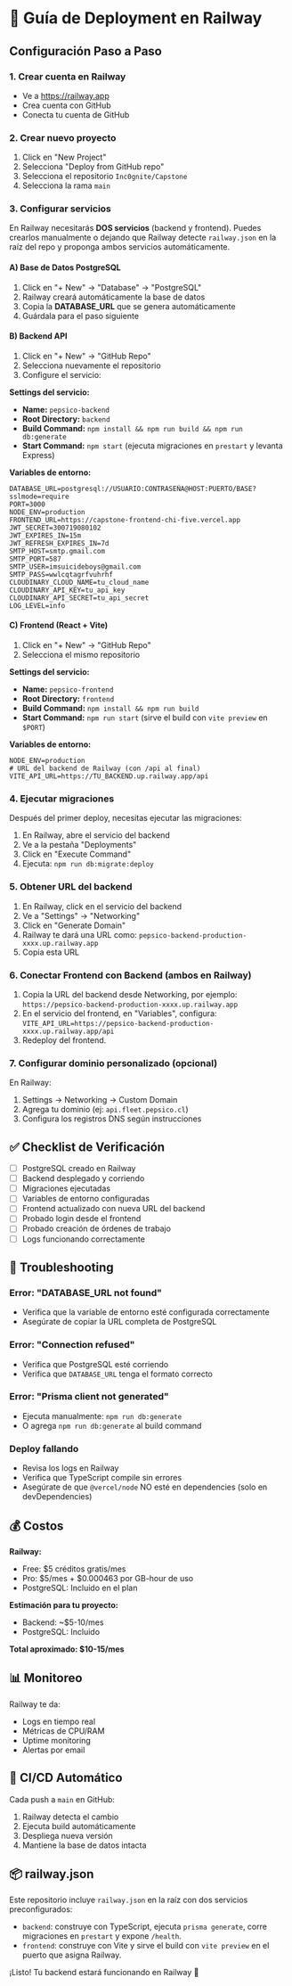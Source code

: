 # 🚂 Guía de Deployment en Railway

## Configuración Paso a Paso

### 1. Crear cuenta en Railway
- Ve a https://railway.app
- Crea cuenta con GitHub
- Conecta tu cuenta de GitHub

### 2. Crear nuevo proyecto
1. Click en "New Project"
2. Selecciona "Deploy from GitHub repo"
3. Selecciona el repositorio `Inc0gnite/Capstone`
4. Selecciona la rama `main`

### 3. Configurar servicios
En Railway necesitarás **DOS servicios** (backend y frontend). Puedes crearlos manualmente o dejando que Railway detecte `railway.json` en la raíz del repo y proponga ambos servicios automáticamente.

#### A) Base de Datos PostgreSQL
1. Click en "+ New" → "Database" → "PostgreSQL"
2. Railway creará automáticamente la base de datos
3. Copia la **DATABASE_URL** que se genera automáticamente
4. Guárdala para el paso siguiente

#### B) Backend API
1. Click en "+ New" → "GitHub Repo"
2. Selecciona nuevamente el repositorio
3. Configure el servicio:

**Settings del servicio:**
- **Name:** `pepsico-backend`
- **Root Directory:** `backend`
- **Build Command:** `npm install && npm run build && npm run db:generate`
- **Start Command:** `npm start` (ejecuta migraciones en `prestart` y levanta Express)

**Variables de entorno:**
```env
DATABASE_URL=postgresql://USUARIO:CONTRASEÑA@HOST:PUERTO/BASE?sslmode=require
PORT=3000
NODE_ENV=production
FRONTEND_URL=https://capstone-frontend-chi-five.vercel.app
JWT_SECRET=300719080102
JWT_EXPIRES_IN=15m
JWT_REFRESH_EXPIRES_IN=7d
SMTP_HOST=smtp.gmail.com
SMTP_PORT=587
SMTP_USER=imsuicideboys@gmail.com
SMTP_PASS=wwlcqtagrfvuhrhf
CLOUDINARY_CLOUD_NAME=tu_cloud_name
CLOUDINARY_API_KEY=tu_api_key
CLOUDINARY_API_SECRET=tu_api_secret
LOG_LEVEL=info
```

#### C) Frontend (React + Vite)
1. Click en "+ New" → "GitHub Repo"
2. Selecciona el mismo repositorio

**Settings del servicio:**
- **Name:** `pepsico-frontend`
- **Root Directory:** `frontend`
- **Build Command:** `npm install && npm run build`
- **Start Command:** `npm run start` (sirve el build con `vite preview` en `$PORT`)

**Variables de entorno:**
```env
NODE_ENV=production
# URL del backend de Railway (con /api al final)
VITE_API_URL=https://TU_BACKEND.up.railway.app/api
```

### 4. Ejecutar migraciones
Después del primer deploy, necesitas ejecutar las migraciones:

1. En Railway, abre el servicio del backend
2. Ve a la pestaña "Deployments"
3. Click en "Execute Command"
4. Ejecuta: `npm run db:migrate:deploy`

### 5. Obtener URL del backend
1. En Railway, click en el servicio del backend
2. Ve a "Settings" → "Networking"
3. Click en "Generate Domain"
4. Railway te dará una URL como: `pepsico-backend-production-xxxx.up.railway.app`
5. Copia esta URL

### 6. Conectar Frontend con Backend (ambos en Railway)
1. Copia la URL del backend desde Networking, por ejemplo:
   `https://pepsico-backend-production-xxxx.up.railway.app`
2. En el servicio del frontend, en "Variables", configura:
   `VITE_API_URL=https://pepsico-backend-production-xxxx.up.railway.app/api`
3. Redeploy del frontend.

### 7. Configurar dominio personalizado (opcional)
En Railway:
1. Settings → Networking → Custom Domain
2. Agrega tu dominio (ej: `api.fleet.pepsico.cl`)
3. Configura los registros DNS según instrucciones

## ✅ Checklist de Verificación

- [ ] PostgreSQL creado en Railway
- [ ] Backend desplegado y corriendo
- [ ] Migraciones ejecutadas
- [ ] Variables de entorno configuradas
- [ ] Frontend actualizado con nueva URL del backend
- [ ] Probado login desde el frontend
- [ ] Probado creación de órdenes de trabajo
- [ ] Logs funcionando correctamente

## 🐛 Troubleshooting

### Error: "DATABASE_URL not found"
- Verifica que la variable de entorno esté configurada correctamente
- Asegúrate de copiar la URL completa de PostgreSQL

### Error: "Connection refused"
- Verifica que PostgreSQL esté corriendo
- Verifica que `DATABASE_URL` tenga el formato correcto

### Error: "Prisma client not generated"
- Ejecuta manualmente: `npm run db:generate`
- O agrega `npm run db:generate` al build command

### Deploy fallando
- Revisa los logs en Railway
- Verifica que TypeScript compile sin errores
- Asegúrate de que `@vercel/node` NO esté en dependencies (solo en devDependencies)

## 💰 Costos

**Railway:**
- Free: $5 créditos gratis/mes
- Pro: $5/mes + $0.000463 por GB-hour de uso
- PostgreSQL: Incluido en el plan

**Estimación para tu proyecto:**
- Backend: ~$5-10/mes
- PostgreSQL: Incluido

**Total aproximado: $10-15/mes**

## 📊 Monitoreo

Railway te da:
- Logs en tiempo real
- Métricas de CPU/RAM
- Uptime monitoring
- Alertas por email

## 🔄 CI/CD Automático

Cada push a `main` en GitHub:
1. Railway detecta el cambio
2. Ejecuta build automáticamente
3. Despliega nueva versión
4. Mantiene la base de datos intacta

## 📦 railway.json
Este repositorio incluye `railway.json` en la raíz con dos servicios preconfigurados:
- `backend`: construye con TypeScript, ejecuta `prisma generate`, corre migraciones en `prestart` y expone `/health`.
- `frontend`: construye con Vite y sirve el build con `vite preview` en el puerto que asigna Railway.

¡Listo! Tu backend estará funcionando en Railway 🚀

